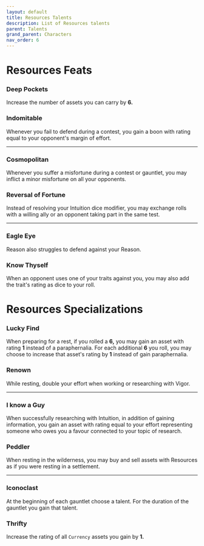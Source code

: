 ```yaml
---
layout: default
title: Resources Talents
description: List of Resources talents
parent: Talents
grand_parent: Characters
nav_order: 6
---
```


# Resources Feats

### Deep Pockets

Increase the number of assets you can carry by **6.**

### Indomitable

Whenever you fail to defend during a contest, you gain a boon with rating equal to your opponent's margin of effort.

---

### Cosmopolitan

Whenever you suffer a misfortune during a contest or gauntlet, you may inflict a minor misfortune on all your opponents.

### Reversal of Fortune

Instead of resolving your Intuition dice modifier, you may exchange rolls with a willing ally or an opponent taking part in the same test.

---

### Eagle Eye

Reason also struggles to defend against your Reason.

### Know Thyself

When an opponent uses one of your traits against you, you may also add the trait's rating as dice to your roll.



# Resources Specializations

### Lucky Find

When preparing for a rest, if you rolled a **6,** you may gain an asset with rating **1** instead of a paraphernalia. For each additional **6** you roll, you may choose to increase that asset's rating by **1** instead of gain paraphernalia.

### Renown

While resting, double your effort when working or researching with Vigor.

---

### I know a Guy

When successfully researching with Intuition, in addition of gaining information, you gain an asset with rating equal to your effort representing someone who owes you a favour connected to your topic of research.

### Peddler

When resting in the wilderness, you may buy and sell assets with Resources as if you were resting in a settlement.

---

### Iconoclast

At the beginning of each gauntlet choose a talent. For the duration of the gauntlet you gain that talent.

### Thrifty

Increase the rating of all `Currency` assets you gain by **1.**
